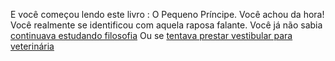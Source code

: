 E você começou lendo este livro : O Pequeno Príncipe.
Você achou da hora! Você realmente se identificou com aquela raposa falante.
Você já não sabia [continuava estudando filosofia](cont-filos/pai-briga.md)
Ou se [tentava prestar vestibular para veterinária](veterinaria/atrasado-enem.md)
